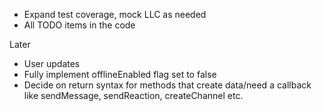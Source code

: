 
- Expand test coverage, mock LLC as needed
- All TODO items in the code


Later

- User updates
- Fully implement offlineEnabled flag set to false
- Decide on return syntax for methods that create data/need a callback like sendMessage, sendReaction, createChannel etc.
